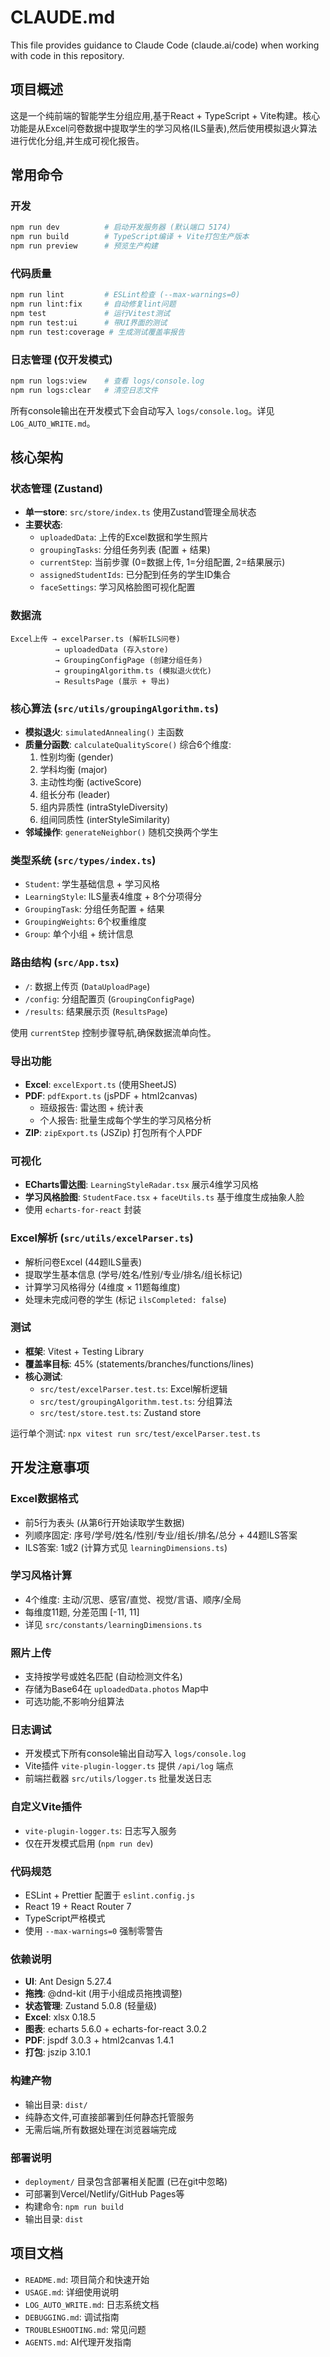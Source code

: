 # CLAUDE.md

This file provides guidance to Claude Code (claude.ai/code) when working with code in this repository.

## 项目概述

这是一个纯前端的智能学生分组应用,基于React + TypeScript + Vite构建。核心功能是从Excel问卷数据中提取学生的学习风格(ILS量表),然后使用模拟退火算法进行优化分组,并生成可视化报告。

## 常用命令

### 开发
```bash
npm run dev          # 启动开发服务器 (默认端口 5174)
npm run build        # TypeScript编译 + Vite打包生产版本
npm run preview      # 预览生产构建
```

### 代码质量
```bash
npm run lint         # ESLint检查 (--max-warnings=0)
npm run lint:fix     # 自动修复lint问题
npm test             # 运行Vitest测试
npm run test:ui      # 带UI界面的测试
npm run test:coverage # 生成测试覆盖率报告
```

### 日志管理 (仅开发模式)
```bash
npm run logs:view    # 查看 logs/console.log
npm run logs:clear   # 清空日志文件
```

所有console输出在开发模式下会自动写入 `logs/console.log`。详见 `LOG_AUTO_WRITE.md`。

## 核心架构

### 状态管理 (Zustand)
- **单一store**: `src/store/index.ts` 使用Zustand管理全局状态
- **主要状态**:
  - `uploadedData`: 上传的Excel数据和学生照片
  - `groupingTasks`: 分组任务列表 (配置 + 结果)
  - `currentStep`: 当前步骤 (0=数据上传, 1=分组配置, 2=结果展示)
  - `assignedStudentIds`: 已分配到任务的学生ID集合
  - `faceSettings`: 学习风格脸图可视化配置

### 数据流
```
Excel上传 → excelParser.ts (解析ILS问卷)
          → uploadedData (存入store)
          → GroupingConfigPage (创建分组任务)
          → groupingAlgorithm.ts (模拟退火优化)
          → ResultsPage (展示 + 导出)
```

### 核心算法 (`src/utils/groupingAlgorithm.ts`)
- **模拟退火**: `simulatedAnnealing()` 主函数
- **质量分函数**: `calculateQualityScore()` 综合6个维度:
  1. 性别均衡 (gender)
  2. 学科均衡 (major)
  3. 主动性均衡 (activeScore)
  4. 组长分布 (leader)
  5. 组内异质性 (intraStyleDiversity)
  6. 组间同质性 (interStyleSimilarity)
- **邻域操作**: `generateNeighbor()` 随机交换两个学生

### 类型系统 (`src/types/index.ts`)
- `Student`: 学生基础信息 + 学习风格
- `LearningStyle`: ILS量表4维度 + 8个分项得分
- `GroupingTask`: 分组任务配置 + 结果
- `GroupingWeights`: 6个权重维度
- `Group`: 单个小组 + 统计信息

### 路由结构 (`src/App.tsx`)
- `/`: 数据上传页 (`DataUploadPage`)
- `/config`: 分组配置页 (`GroupingConfigPage`)
- `/results`: 结果展示页 (`ResultsPage`)

使用 `currentStep` 控制步骤导航,确保数据流单向性。

### 导出功能
- **Excel**: `excelExport.ts` (使用SheetJS)
- **PDF**: `pdfExport.ts` (jsPDF + html2canvas)
  - 班级报告: 雷达图 + 统计表
  - 个人报告: 批量生成每个学生的学习风格分析
- **ZIP**: `zipExport.ts` (JSZip) 打包所有个人PDF

### 可视化
- **ECharts雷达图**: `LearningStyleRadar.tsx` 展示4维学习风格
- **学习风格脸图**: `StudentFace.tsx` + `faceUtils.ts` 基于维度生成抽象人脸
- 使用 `echarts-for-react` 封装

### Excel解析 (`src/utils/excelParser.ts`)
- 解析问卷Excel (44题ILS量表)
- 提取学生基本信息 (学号/姓名/性别/专业/排名/组长标记)
- 计算学习风格得分 (4维度 × 11题每维度)
- 处理未完成问卷的学生 (标记 `ilsCompleted: false`)

### 测试
- **框架**: Vitest + Testing Library
- **覆盖率目标**: 45% (statements/branches/functions/lines)
- **核心测试**:
  - `src/test/excelParser.test.ts`: Excel解析逻辑
  - `src/test/groupingAlgorithm.test.ts`: 分组算法
  - `src/test/store.test.ts`: Zustand store

运行单个测试: `npx vitest run src/test/excelParser.test.ts`

## 开发注意事项

### Excel数据格式
- 前5行为表头 (从第6行开始读取学生数据)
- 列顺序固定: 序号/学号/姓名/性别/专业/组长/排名/总分 + 44题ILS答案
- ILS答案: 1或2 (计算方式见 `learningDimensions.ts`)

### 学习风格计算
- 4个维度: 主动/沉思、感官/直觉、视觉/言语、顺序/全局
- 每维度11题, 分差范围 [-11, 11]
- 详见 `src/constants/learningDimensions.ts`

### 照片上传
- 支持按学号或姓名匹配 (自动检测文件名)
- 存储为Base64在 `uploadedData.photos` Map中
- 可选功能,不影响分组算法

### 日志调试
- 开发模式下所有console输出自动写入 `logs/console.log`
- Vite插件 `vite-plugin-logger.ts` 提供 `/api/log` 端点
- 前端拦截器 `src/utils/logger.ts` 批量发送日志

### 自定义Vite插件
- `vite-plugin-logger.ts`: 日志写入服务
- 仅在开发模式启用 (`npm run dev`)

### 代码规范
- ESLint + Prettier 配置于 `eslint.config.js`
- React 19 + React Router 7
- TypeScript严格模式
- 使用 `--max-warnings=0` 强制零警告

### 依赖说明
- **UI**: Ant Design 5.27.4
- **拖拽**: @dnd-kit (用于小组成员拖拽调整)
- **状态管理**: Zustand 5.0.8 (轻量级)
- **Excel**: xlsx 0.18.5
- **图表**: echarts 5.6.0 + echarts-for-react 3.0.2
- **PDF**: jspdf 3.0.3 + html2canvas 1.4.1
- **打包**: jszip 3.10.1

### 构建产物
- 输出目录: `dist/`
- 纯静态文件,可直接部署到任何静态托管服务
- 无需后端,所有数据处理在浏览器端完成

### 部署说明
- `deployment/` 目录包含部署相关配置 (已在git中忽略)
- 可部署到Vercel/Netlify/GitHub Pages等
- 构建命令: `npm run build`
- 输出目录: `dist`

## 项目文档
- `README.md`: 项目简介和快速开始
- `USAGE.md`: 详细使用说明
- `LOG_AUTO_WRITE.md`: 日志系统文档
- `DEBUGGING.md`: 调试指南
- `TROUBLESHOOTING.md`: 常见问题
- `AGENTS.md`: AI代理开发指南
